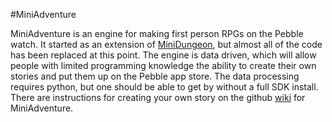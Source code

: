 #MiniAdventure

MiniAdventure is an engine for making first person RPGs on the Pebble watch. It started as an extension of <a href="github.com/Torivon/MiniDungeon">MiniDungeon</a>, but almost all of the code has been replaced at this point. The engine is data driven, which will allow people with limited programming knowledge the ability to create their own stories and put them up on the Pebble app store. The data processing requires python, but one should be able to get by without a full SDK install. There are instructions for creating your own story on the github <a href="https://github.com/Torivon/MiniAdventure/wiki">wiki</a> for MiniAdventure.


